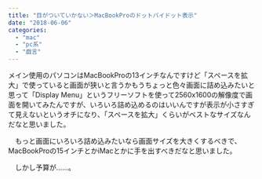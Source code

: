 ```yaml
---
title: "目がついていかない＞MacBookProのドットバイドット表示"
date: "2018-06-06"
categories: 
  - "mac"
  - "pc系"
  - "戯言"
---
```


メイン使用のパソコンはMacBookProの13インチなんですけど「スペースを拡大」で使っていると画面が狭いと言うかもうちょっと色々画面に詰め込みたいと思って「Display Menu」というフリーソフトを使って2560x1600の解像度で画面を開いてみたんですが、いろいろ詰め込めるのはいいんですが表示が小さすぎて見えないというオチになり、「スペースを拡大」くらいがベストなサイズなんだなと思いました。

　もっと画面にいろいろ詰め込みたいなら画面サイズを大きくするべきで、MacBookProの15インチとかiMacとかに手を出すべきだなと思いました。

　しかし予算が……。
